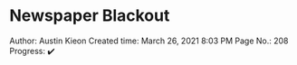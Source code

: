 # Newspaper Blackout

Author: Austin Kieon
Created time: March 26, 2021 8:03 PM
Page No.: 208
Progress: ✔️